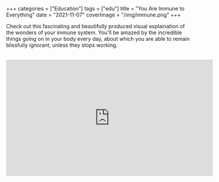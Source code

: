 +++
categories = ["Education"]
tags = ["edu"]
title = "You Are Immune to Everything"
date = "2021-11-07"
coverImage = "/img/immune.png"
+++

Check out this fascinating and beautifully produced visual explaination of the wonders of your immune system. You'll be amazed by the incredible things going on in your body every day, about which you are able to remain blissfully ignorant, unless they stops working.

<!--more-->

<br>

<iframe width="560" height="315" src="https://www.youtube.com/embed/LmpuerlbJu0" title="YouTube video player" frameborder="0" allow="accelerometer; autoplay; clipboard-write; encrypted-media; gyroscope; picture-in-picture" allowfullscreen></iframe>
